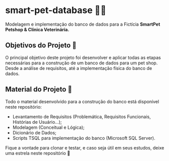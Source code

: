 # smart-pet-database 🐶🐱
Modelagem e implementação do banco de dados para a Fictícia **SmartPet Petshop &amp; Clínica Veterinária.**

## Objetivos do Projeto 🎯
O principal objetivo deste projeto foi desenvolver e aplicar todas as etapas necessárias para a construção de um banco de dados para um pet shop. Desde a análise de requisitos, até a implementação física do banco de dados.

## Material do Projeto 📓
Todo o material desenvolvido para a construção do banco está disponível neste repositório:
* Levantamento de Requisitos (Problemática, Requisitos Funcionais, Histórias de Usuário...);
* Modelagem (Conceitual e Lógica);
* Dicionário de Dados;
* Scripts TSQL para implementação do banco (Microsoft SQL Server).

Fique a vontade para clonar e testar, e caso seja útil em seus estudos, deixe uma estrela neste repositório 🙂
